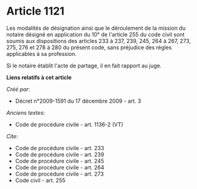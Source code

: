 # Article 1121

Les modalités de désignation ainsi que le déroulement de la mission du notaire désigné en application du 10° de l'article 255
du code civil sont soumis aux dispositions des articles 233 à 237, 239, 
245, 264 à 267, 273, 275, 276 et 278 à 280 du présent code, sans préjudice des règles applicables à sa profession. 

Si le notaire établit l'acte de partage, il en fait rapport au juge.

**Liens relatifs à cet article**

_Créé par_:

  - Décret n°2009-1591 du 17 décembre 2009 - art. 3

_Anciens textes_:

  - Code de procédure civile - art. 1136-2 (VT)

_Cite_:

  - Code de procédure civile - art. 233
  - Code de procédure civile - art. 239
  - Code de procédure civile - art. 245
  - Code de procédure civile - art. 264
  - Code de procédure civile - art. 273
  - Code civil - art. 255
